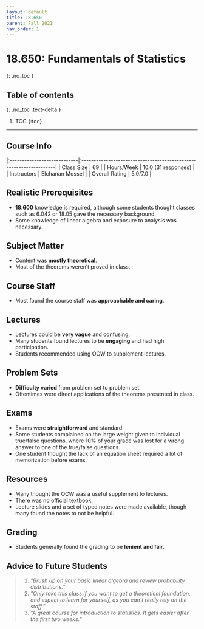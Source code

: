 ```yaml
---
layout: default
title: 18.650
parent: Fall 2021
nav_order: 1
---
```


# 18.650: Fundamentals of Statistics
{: .no_toc }

## Table of contents
{: .no_toc .text-delta }

1. TOC
{:toc}

---

## Course Info

|:----------------------------|:-------------------------------------------------------------------|
| Class Size    		| 69                                                           		|
| Hours/Week        	| 10.0 (31 responses)                                          	| 
| Instructors         	| Elchanan Mossel				|
| Overall Rating	| 5.0/7.0						|

## Realistic Prerequisites
* **18.600** knowledge is required, although some students thought classes such as 6.042 or 18.05 gave the necessary background.
* Some knowledge of linear algebra and exposure to analysis was necessary.

## Subject Matter
* Content was **mostly theoretical**.
* Most of the theorems weren’t proved in class.

## Course Staff
* Most found the course staff was **approachable and caring**.

## Lectures
* Lectures could be **very vague** and confusing.
* Many students found lectures to be **engaging** and had high participation.
* Students recommended using OCW to supplement lectures.

## Problem Sets
* **Difficulty varied** from problem set to problem set.
* Oftentimes were direct applications of the theorems presented in class.

## Exams
* Exams were **straightforward** and standard.
* Some students complained on the large weight given to individual true/false questions, where 10% of your grade was lost for a wrong answer to one of the true/false questions.
* One student thought the lack of an equation sheet required a lot of memorization before exams.

## Resources
* Many thought the OCW was a useful supplement to lectures.
* There was no official textbook.
* Lecture slides and a set of typed notes were made available, though many found the notes to not be helpful.

## Grading
* Students generally found the grading to be **lenient and fair**.

## Advice to Future Students
> 1. *"Brush up on your basic linear algebra and review probability distributions."* 
> 2. *"Only take this class if you want to get a theoretical foundation, and expect to learn for yourself, as you can't really rely on the staff."*
> 3. *”A great course for introduction to statistics. It gets easier after the first two weeks.”*
